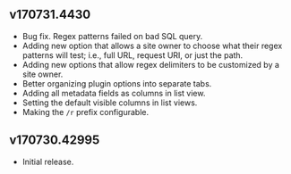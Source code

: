 ## v170731.4430

- Bug fix. Regex patterns failed on bad SQL query.
- Adding new option that allows a site owner to choose what their regex patterns will test; i.e., full URL, request URI, or just the path.
- Adding new options that allow regex delimiters to be customized by a site owner.
- Better organizing plugin options into separate tabs.
- Adding all metadata fields as columns in list view.
- Setting the default visible columns in list views.
- Making the `/r` prefix configurable.

## v170730.42995

- Initial release.
